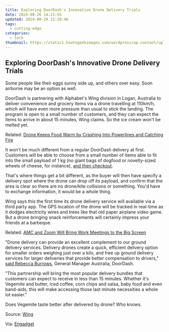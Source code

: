 ```yaml
---
title: Exploring DoorDash's Innovative Drone Delivery Trials
date: 2024-08-26 14:21:55
updated: 2024-08-29 12:20:46
tags:
  - cutting-edge
categories:
  - tech
thumbnail: https://static1.howtogeekimages.com/wordpress/wp-content/uploads/2022/11/imageedit_8_7624880561.jpg
---
```


## Exploring DoorDash's Innovative Drone Delivery Trials

Some people like their eggs sunny side up, and others over easy. Soon airborne may be an option as well.

 DoorDash is partnering with Alphabet's Wing division in Logan, Australia to deliver convenience and grocery items via a drone travelling at 110km/h, which will have even more pressure than usual to stick the landing. The program is open to a small number of customers, and they can expect the items to arrive in about 15 minutes, Wing claims. So the ice cream won't be melted yet.

Related: [Drone Keeps Food Warm by Crashing Into Powerlines and Catching Fire](https://facebook-video-share.techidaily.com/updated-2024-approved-elevate-your-video-popularity-essential-seo-techniques-for-success/) 

 It won't be much different from a regular DoorDash delivery at first. Customers will be able to choose from a small number of items able to fit into the small payload of 1 kg (no giant bags of dogfood or novelty-sized wheels of cheese, for instance), [and then checkout](https://instagram-video-files.techidaily.com/new-in-2024-step-by-step-guide-to-applying-new-colors-and-textures-on-past-media/).

 That's where things get a bit different, as the buyer will then have specify a delivery spot where the drone can drop off its payload, and confirm that the area is clear so there are no drone/kite collisions or something. You'd have to exchange information, it would be a whole thing.

 Wing says this the first time its drone delivery service will available via a third party app. The GPS location of the drone will be tracked in real-time as it dodges electricity wires and trees like that old paper airplane video game. But a drone bringing snack reinforcements will certainly impress your friends at a barbeque.

Related: [AMC and Zoom Will Bring Work Meetings to the Big Screen](https://some-techniques.techidaily.com/2024-approved-forge-partnerships-from-initial-contact-to-final-deal-on-youtube/) 

 "Drone delivery can provide an excellent complement to our ground delivery services. Delivery drones create a quick, efficient delivery option for smaller orders weighing just over a kilo, and free up ground delivery services for larger deliveries that provide better compensation to drivers," [said Rebecca Burrows](https://doordash.news/australia/doordash-and-wing-announce-pilot-program-to-make-drone-delivery-available-via-doordash-app-in-australia/), General Manager Australia, DoorDash.

 "This partnership will bring the most popular delivery bundles that customers can expect to receive in less than 15 minutes. Whether it's Vegemite and butter, iced coffee, corn chips and salsa, baby food and even band-aids, this will make accessing those last minute necessities a whole lot easier."

 Does Vegemite taste better after delivered by drone? Who knows.

 Source: [Wing](https://wing-prod.blogspot.com/2022/11/doordash-pilots-drone-delivery-in.html) 

 Via: [Engadget](https://www.engadget.com/doordash-wing-drone-delivery-alphabet-australia-171015755.html?src=rss)

<ins class="adsbygoogle"
     style="display:block"
     data-ad-format="autorelaxed"
     data-ad-client="ca-pub-7571918770474297"
     data-ad-slot="1223367746"></ins>



<ins class="adsbygoogle"
     style="display:block"
     data-ad-client="ca-pub-7571918770474297"
     data-ad-slot="8358498916"
     data-ad-format="auto"
     data-full-width-responsive="true"></ins>
